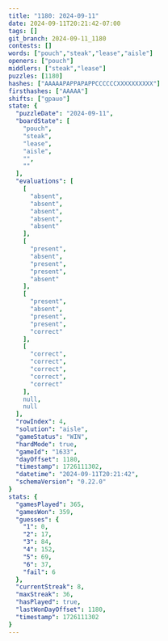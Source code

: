 ```yaml
---
title: "1180: 2024-09-11"
date: 2024-09-11T20:21:42-07:00
tags: []
git_branch: 2024-09-11_1180
contests: []
words: ["pouch","steak","lease","aisle"]
openers: ["pouch"]
middlers: ["steak","lease"]
puzzles: [1180]
hashes: ["AAAAAPAPPAPAPPCCCCCCXXXXXXXXXX"]
firsthashes: ["AAAAA"]
shifts: ["gpauo"]
state: {
  "puzzleDate": "2024-09-11",
  "boardState": [
    "pouch",
    "steak",
    "lease",
    "aisle",
    "",
    ""
  ],
  "evaluations": [
    [
      "absent",
      "absent",
      "absent",
      "absent",
      "absent"
    ],
    [
      "present",
      "absent",
      "present",
      "present",
      "absent"
    ],
    [
      "present",
      "absent",
      "present",
      "present",
      "correct"
    ],
    [
      "correct",
      "correct",
      "correct",
      "correct",
      "correct"
    ],
    null,
    null
  ],
  "rowIndex": 4,
  "solution": "aisle",
  "gameStatus": "WIN",
  "hardMode": true,
  "gameId": "1633",
  "dayOffset": 1180,
  "timestamp": 1726111302,
  "datetime": "2024-09-11T20:21:42",
  "schemaVersion": "0.22.0"
}
stats: {
  "gamesPlayed": 365,
  "gamesWon": 359,
  "guesses": {
    "1": 0,
    "2": 17,
    "3": 84,
    "4": 152,
    "5": 69,
    "6": 37,
    "fail": 6
  },
  "currentStreak": 8,
  "maxStreak": 36,
  "hasPlayed": true,
  "lastWonDayOffset": 1180,
  "timestamp": 1726111302
}
---
```

<!-- more -->

